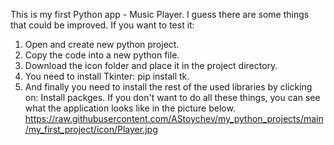 This is my first Python app - Music Player.
I guess there are some things that could be improved.
If you want to test it:
1. Open and create new python project.
2. Copy the code into a new python file.
3. Download the icon folder and place it in the project directory.
4. You need to install Tkinter: pip install tk.
5. And finally you need to install the rest of the used libraries by clicking on: Install packges.
If you don't want to do all these things, you can see what the application looks like in the picture below.
https://raw.githubusercontent.com/AStoychev/my_python_projects/main/my_first_project/icon/Player.jpg
